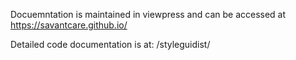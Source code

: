 Docuemntation is maintained in viewpress and can be accessed at https://savantcare.github.io/

Detailed code documentation is at: /styleguidist/